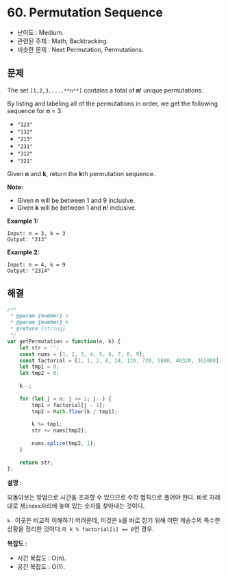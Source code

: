 # 60. Permutation Sequence

- 난이도 : Medium.
- 관련된 주제 : Math, Backtracking.
- 비슷한 문제 : Next Permutation, Permutations.

## 문제

The set `[1,2,3,...,**n**]` contains a total of **n**! unique permutations.

By listing and labeling all of the permutations in order, we get the following sequence for **n** = 3:

- `"123"`
- `"132"`
- `"213"`
- `"231"`
- `"312"`
- `"321"`

Given **n** and **k**, return the **k**th permutation sequence.

**Note:**

- Given **n** will be between 1 and 9 inclusive.
- Given **k** will be between 1 and **n**! inclusive.

**Example 1:**

```
Input: n = 3, k = 3
Output: "213"
```

**Example 2:**

```
Input: n = 4, k = 9
Output: "2314"
```

## 해결

```javascript
/**
 * @param {number} n
 * @param {number} k
 * @return {string}
 */
var getPermutation = function(n, k) {
    let str = '';
    const nums = [1, 2, 3, 4, 5, 6, 7, 8, 9];
    const factorial = [1, 1, 2, 6, 24, 120, 720, 5040, 40320, 362880]; // n!
    let tmp1 = 0;
    let tmp2 = 0;
    
    k--;
    
    for (let j = n; j >= 1; j--) {
        tmp1 = factorial[j - 1];
        tmp2 = Math.floor(k / tmp1);
        
        k %= tmp1;
        str += nums[tmp2];
        
        nums.splice(tmp2, 1);
    }
    
    return str;
};
```

**설명 :**

되돌아보는 방법으로 시간을 초과할 수 있으므로 수학 법칙으로 풀어야 한다. 바로 차례대로 제`index`자리에 놓여 있는 숫자를 찾아내는 것이다.

`k-` 이곳은 비교적 이해하기 어려운데, 이것은 `k`를 바로 잡기 위해 어떤 계승수의 특수한 상황을 정리한 것이다.`즉 k % factorial[i] == 0`인 경우.

**복잡도 :**

- 시간 복잡도 : O(n).
- 공간 복잡도 : O(1).